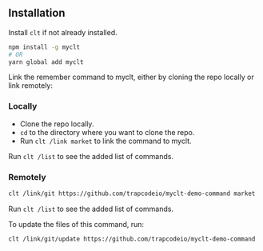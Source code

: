 ## Installation

Install `clt` if not already installed.

```bash
npm install -g myclt
# OR
yarn global add myclt
```

Link the remember command to myclt, either by cloning the repo locally or link remotely:

### Locally

- Clone the repo locally.
- `cd` to the directory where you want to clone the repo.
- Run `clt /link market` to link the command to myclt.

Run `clt /list` to see the added list of commands.

### Remotely

```bash
clt /link/git https://github.com/trapcodeio/myclt-demo-command market
```

Run `clt /list` to see the added list of commands.

To update the files of this command, run:

```bash
clt /link/git/update https://github.com/trapcodeio/myclt-demo-command
```
